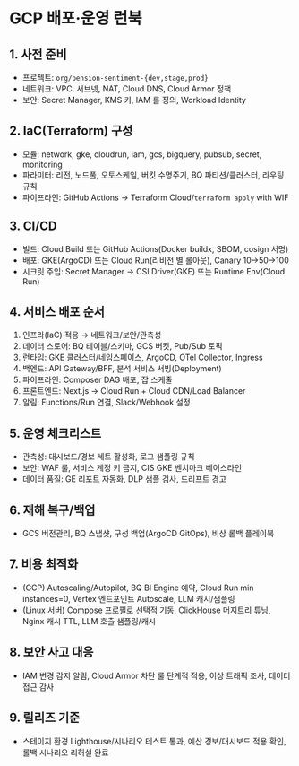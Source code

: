 # GCP 배포·운영 런북

## 1. 사전 준비
- 프로젝트: `org/pension-sentiment-{dev,stage,prod}`
- 네트워크: VPC, 서브넷, NAT, Cloud DNS, Cloud Armor 정책
- 보안: Secret Manager, KMS 키, IAM 롤 정의, Workload Identity

## 2. IaC(Terraform) 구성
- 모듈: network, gke, cloudrun, iam, gcs, bigquery, pubsub, secret, monitoring
- 파라미터: 리전, 노드풀, 오토스케일, 버킷 수명주기, BQ 파티션/클러스터, 라우팅 규칙
- 파이프라인: GitHub Actions → Terraform Cloud/`terraform apply` with WIF

## 3. CI/CD
- 빌드: Cloud Build 또는 GitHub Actions(Docker buildx, SBOM, cosign 서명)
- 배포: GKE(ArgoCD) 또는 Cloud Run(리비전 별 롤아웃), Canary 10→50→100
- 시크릿 주입: Secret Manager → CSI Driver(GKE) 또는 Runtime Env(Cloud Run)

## 4. 서비스 배포 순서
1) 인프라(IaC) 적용 → 네트워크/보안/관측성
2) 데이터 스토어: BQ 테이블/스키마, GCS 버킷, Pub/Sub 토픽
3) 런타임: GKE 클러스터/네임스페이스, ArgoCD, OTel Collector, Ingress
4) 백엔드: API Gateway/BFF, 분석 서비스 서빙(Deployment)
5) 파이프라인: Composer DAG 배포, 잡 스케줄
6) 프론트엔드: Next.js → Cloud Run + Cloud CDN/Load Balancer
7) 알림: Functions/Run 연결, Slack/Webhook 설정

## 5. 운영 체크리스트
- 관측성: 대시보드/경보 세트 활성화, 로그 샘플링 규칙
- 보안: WAF 룰, 서비스 계정 키 금지, CIS GKE 벤치마크 베이스라인
- 데이터 품질: GE 리포트 자동화, DLP 샘플 검사, 드리프트 경고

## 6. 재해 복구/백업
- GCS 버전관리, BQ 스냅샷, 구성 백업(ArgoCD GitOps), 비상 롤백 플레이북

## 7. 비용 최적화
- (GCP) Autoscaling/Autopilot, BQ BI Engine 예약, Cloud Run min instances=0, Vertex 엔드포인트 Autoscale, LLM 캐시/샘플링
- (Linux 서버) Compose 프로필로 선택적 기동, ClickHouse 머지트리 튜닝, Nginx 캐시 TTL, LLM 호출 샘플링/캐시

## 8. 보안 사고 대응
- IAM 변경 감지 알림, Cloud Armor 차단 룰 단계적 적용, 이상 트래픽 조사, 데이터 접근 감사

## 9. 릴리즈 기준
- 스테이지 환경 Lighthouse/시나리오 테스트 통과, 예산 경보/대시보드 적용 확인, 롤백 시나리오 리허설 완료
